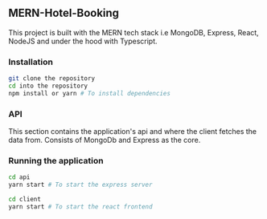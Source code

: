 ## MERN-Hotel-Booking

This project is built with the MERN tech stack i.e MongoDB, Express, React, NodeJS and under the hood with Typescript.

### Installation

```sh
git clone the repository
cd into the repository
npm install or yarn # To install dependencies
```

### API

This section contains the application's api and where the client fetches the data from.
Consists of MongoDb and Express as the core.

### Running the application

```sh
cd api
yarn start # To start the express server

cd client
yarn start # To start the react frontend
```
